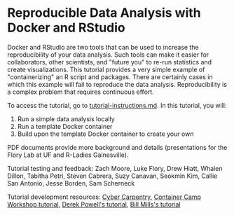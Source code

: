# Reproducible Data Analysis with Docker and RStudio

Docker and RStudio are two tools that can be used to increase the reproducibility of your data analysis. Such tools can make it easier for collaborators, other scientists, and "future you" to re-run statistics and create visualizations. This tutorial provides a very simple example of "containerizing" an R script and packages. There are certainly cases in which this example will fail to reproduce the data analysis. Reproducibility is a complex problem that requires continuous effort.  
 
To access the tutorial, go to [tutorial-instructions.md](https://github.com/aekendig/docker-rstudio-tutorial/blob/master/tutorial-instructions.md).  In this tutorial, you will:  
1. Run a simple data analysis locally  
2. Run a template Docker container  
3. Build upon the template Docker container to create your own  

PDF documents provide more background and details (presentations for the Flory Lab at UF and R-Ladies Gainesville).  

Tutorial testing and feedback: Zach Moore, Luke Flory, Drew Hiatt, Whalen Dillon, Tabitha Petri, Steven Cabrera, Suzy Canavan, Seokmin Kim, Callie San Antonio, Jesse Borden, Sam Scherneck

Tutorial development resources: [Cyber Carpentry](http://cybercarpentry.web.unc.edu/), [Container Camp Workshop tutorial](https://github.com/sanjanasudarshan/container_camp_workshop_2019/blob/master/docker/dockerintro.rst), [Derek Powell's tutorial](http://www.derekmpowell.com/posts/2018/02/docker-tutorial-2/), [Bill Mills's tutorial](https://github.com/BillMills/Rocker-tutorial)
